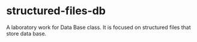# structured-files-db
A laboratory work for Data Base class. It is focused on structured files that store data base.
